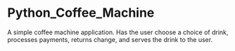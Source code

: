 # Python_Coffee_Machine
A simple coffee machine application.
Has the user choose a choice of drink, processes payments, returns change, and serves the drink to the user. 
